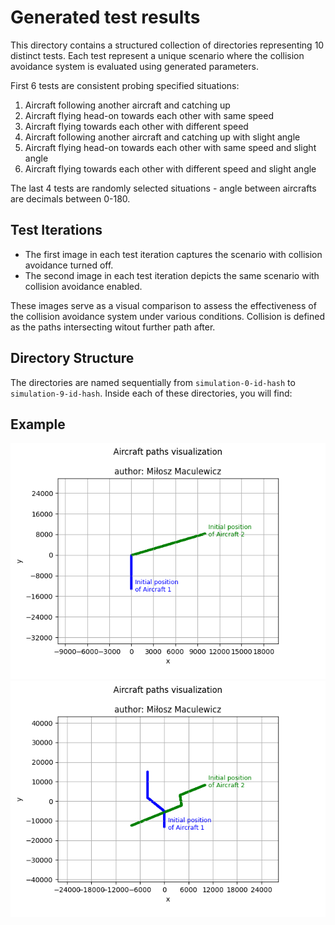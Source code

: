 # Generated test results

This directory contains a structured collection of directories representing 10 distinct tests. Each test represent a unique scenario where the collision avoidance system is evaluated using generated parameters.

First 6 tests are consistent probing specified situations:
1. Aircraft following another aircraft and catching up
2. Aircraft flying head-on towards each other with same speed
3. Aircraft flying towards each other with different speed
4. Aircraft following another aircraft and catching up with slight angle
5. Aircraft flying head-on towards each other with same speed and slight angle
6. Aircraft flying towards each other with different speed and slight angle

The last 4 tests are randomly selected situations - angle between aircrafts are decimals between 0-180.

## Test Iterations

- The first image in each test iteration captures the scenario with collision avoidance turned off.
- The second image in each test iteration depicts the same scenario with collision avoidance enabled.

These images serve as a visual comparison to assess the effectiveness of the collision avoidance system under various conditions. Collision is defined as the paths intersecting witout further path after.

## Directory Structure

The directories are named sequentially from `simulation-0-id-hash` to `simulation-9-id-hash`. Inside each of these directories, you will find:

## Example
![Example](simulation-0-8-4203984693/path-visual-2024-05-14-11-46-59.png)
![Example](simulation-0-8-4203984693/path-visual-2024-05-14-11-47-14.png)
